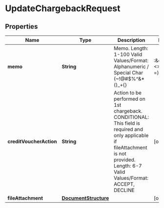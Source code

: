

# UpdateChargebackRequest


## Properties

| Name | Type | Description | Notes |
|------------ | ------------- | ------------- | -------------|
|**memo** | **String** | Memo.   Length: 1-100   Valid Values/Format: Alphanumeric / Special Char (~!@#$%^&amp;*()_+{}|:\&quot;&lt;&gt;?,./;&#39;[]-&#x3D;) |  [optional] |
|**creditVoucherAction** | **String** | Action to be performed on 1st chargeback.   CONDITIONAL: This field is required and only applicable if fileAttachment is not provided. Length: 6-7   Valid Values/Format: ACCEPT, DECLINE |  [optional] |
|**fileAttachment** | [**DocumentStructure**](DocumentStructure.md) |  |  [optional] |



